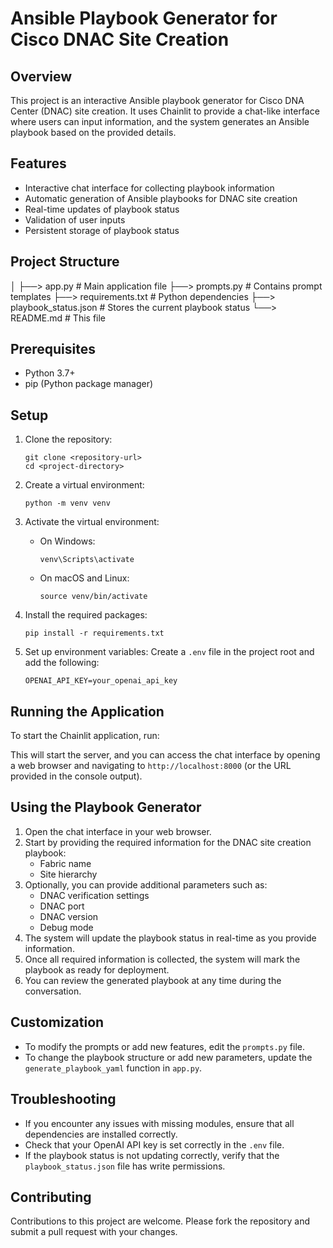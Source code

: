 # Ansible Playbook Generator for Cisco DNAC Site Creation

## Overview

This project is an interactive Ansible playbook generator for Cisco DNA Center (DNAC) site creation. It uses Chainlit to provide a chat-like interface where users can input information, and the system generates an Ansible playbook based on the provided details.

## Features

- Interactive chat interface for collecting playbook information
- Automatic generation of Ansible playbooks for DNAC site creation
- Real-time updates of playbook status
- Validation of user inputs
- Persistent storage of playbook status

## Project Structure
│
├──> app.py # Main application file
├──> prompts.py # Contains prompt templates
├──> requirements.txt # Python dependencies
├──> playbook_status.json # Stores the current playbook status
└──> README.md # This file


## Prerequisites

- Python 3.7+
- pip (Python package manager)

## Setup

1. Clone the repository:
   ```
   git clone <repository-url>
   cd <project-directory>
   ```

2. Create a virtual environment:
   ```
   python -m venv venv
   ```

3. Activate the virtual environment:
   - On Windows:
     ```
     venv\Scripts\activate
     ```
   - On macOS and Linux:
     ```
     source venv/bin/activate
     ```

4. Install the required packages:
   ```
   pip install -r requirements.txt
   ```

5. Set up environment variables:
   Create a `.env` file in the project root and add the following:
   ```
   OPENAI_API_KEY=your_openai_api_key
   ```

## Running the Application

To start the Chainlit application, run:


This will start the server, and you can access the chat interface by opening a web browser and navigating to `http://localhost:8000` (or the URL provided in the console output).

## Using the Playbook Generator

1. Open the chat interface in your web browser.
2. Start by providing the required information for the DNAC site creation playbook:
   - Fabric name
   - Site hierarchy
3. Optionally, you can provide additional parameters such as:
   - DNAC verification settings
   - DNAC port
   - DNAC version
   - Debug mode
4. The system will update the playbook status in real-time as you provide information.
5. Once all required information is collected, the system will mark the playbook as ready for deployment.
6. You can review the generated playbook at any time during the conversation.

## Customization

- To modify the prompts or add new features, edit the `prompts.py` file.
- To change the playbook structure or add new parameters, update the `generate_playbook_yaml` function in `app.py`.

## Troubleshooting

- If you encounter any issues with missing modules, ensure that all dependencies are installed correctly.
- Check that your OpenAI API key is set correctly in the `.env` file.
- If the playbook status is not updating correctly, verify that the `playbook_status.json` file has write permissions.

## Contributing

Contributions to this project are welcome. Please fork the repository and submit a pull request with your changes.


